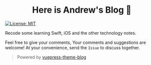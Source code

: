 <h1 align="center">Here is Andrew's Blog 👋</h1>
<p>
  <a href="#" target="_blank">
    <img alt="License: MIT" src="https://img.shields.io/badge/License-MIT-yellow.svg" />
  </a>
</p>

Recode some learning Swift, iOS and the other technology notes.

Feel free to give your comments, Your comments and suggestions are welcome!
At your convenience, send the `Issue` to discuss together.

> Powered by [vuepress-theme-blog](https://github.com/vuepressjs/vuepress-theme-blog)